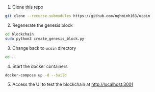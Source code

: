 1. Clone this repo

```bash
git clone --recurse-submodules https://github.com/nghminh163/ucoin
```

2. Regenerate the genesis block

```bash
cd blockchain
sudo python3 create_genesis_block.py
```

3. Change back to `ucoin` directory

```bash
cd ..
```

4. Start the docker containers

```bash
docker-compose up -d --build
```

5. Access the UI to test the blockchain at [http://localhost:3001](http://localhost:3001)